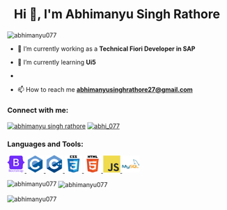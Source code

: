 <h1 align="center">Hi 👋, I'm Abhimanyu Singh Rathore</h1>
<h3 align="center"></h3>



<p align="left"> <img src="https://komarev.com/ghpvc/?username=abhimanyu077&label=Profile%20views&color=0e75b6&style=flat" alt="abhimanyu077" /> </p>

- 🔭 I’m currently working as a **Technical Fiori Developer in SAP**

- 🌱 I’m currently learning **Ui5**
- 
- 📫 How to reach me **abhimanyusinghrathore27@gmail.com**

<h3 align="left">Connect with me:</h3>
<p align="left">
<a href="https://linkedin.com/in/abhimanyu singh rathore" target="blank"><img align="center" src="https://raw.githubusercontent.com/rahuldkjain/github-profile-readme-generator/master/src/images/icons/Social/linked-in-alt.svg" alt="abhimanyu singh rathore" height="30" width="40" /></a>
<a href="https://instagram.com/abhi_077" target="blank"><img align="center" src="https://raw.githubusercontent.com/rahuldkjain/github-profile-readme-generator/master/src/images/icons/Social/instagram.svg" alt="abhi_077" height="30" width="40" /></a>
</p>

<h3 align="left">Languages and Tools:</h3>
<p align="left"> <a href="https://getbootstrap.com" target="_blank" rel="noreferrer"> <img src="https://raw.githubusercontent.com/devicons/devicon/master/icons/bootstrap/bootstrap-plain-wordmark.svg" alt="bootstrap" width="40" height="40"/> </a> <a href="https://www.cprogramming.com/" target="_blank" rel="noreferrer"> <img src="https://raw.githubusercontent.com/devicons/devicon/master/icons/c/c-original.svg" alt="c" width="40" height="40"/> </a> <a href="https://www.w3schools.com/cpp/" target="_blank" rel="noreferrer"> <img src="https://raw.githubusercontent.com/devicons/devicon/master/icons/cplusplus/cplusplus-original.svg" alt="cplusplus" width="40" height="40"/> </a> <a href="https://www.w3schools.com/css/" target="_blank" rel="noreferrer"> <img src="https://raw.githubusercontent.com/devicons/devicon/master/icons/css3/css3-original-wordmark.svg" alt="css3" width="40" height="40"/> </a> <a href="https://www.w3.org/html/" target="_blank" rel="noreferrer"> <img src="https://raw.githubusercontent.com/devicons/devicon/master/icons/html5/html5-original-wordmark.svg" alt="html5" width="40" height="40"/> </a> <a href="https://developer.mozilla.org/en-US/docs/Web/JavaScript" target="_blank" rel="noreferrer"> <img src="https://raw.githubusercontent.com/devicons/devicon/master/icons/javascript/javascript-original.svg" alt="javascript" width="40" height="40"/> </a> <a href="https://www.mysql.com/" target="_blank" rel="noreferrer"> <img src="https://raw.githubusercontent.com/devicons/devicon/master/icons/mysql/mysql-original-wordmark.svg" alt="mysql" width="40" height="40"/> </a> </p>

<p><img align="left" src="https://github-readme-stats.vercel.app/api/top-langs?username=abhimanyu077&show_icons=true&locale=en&layout=compact" alt="abhimanyu077" /></p>

<p>&nbsp;<img align="center" src="https://github-readme-stats.vercel.app/api?username=abhimanyu077&show_icons=true&locale=en" alt="abhimanyu077" /></p>

<p><img align="center" src="https://github-readme-streak-stats.herokuapp.com/?user=abhimanyu077&" alt="abhimanyu077" /></p>

